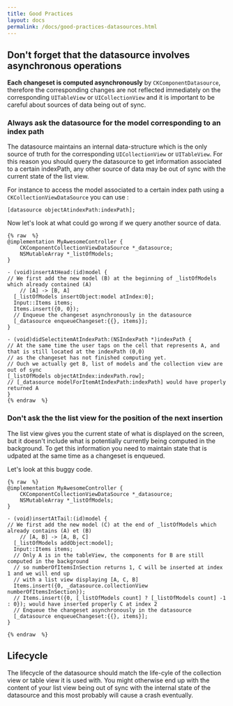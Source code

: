 ```yaml
---
title: Good Practices
layout: docs
permalink: /docs/good-practices-datasources.html
---
```


## Don't forget that the datasource involves asynchronous operations

**Each changeset is computed asynchronously** by `CKComponentDatasource`, therefore the corresponding changes are not reflected immediately on the corresponding `UITableView` or `UICollectionView` and it is important to be careful about sources of data being out of sync.

### Always ask the datasource for the model corresponding to an index path

The datasource maintains an internal data-structure which is the only source of truth for the corresponding `UICollectionView` or `UITableView`. For this reason you should query the datasource to get information associated to a certain indexPath, any other source of data may be out of sync with the current state of the list view.

For instance to access the model associated to a certain index path using a `CKCollectionViewDataSource` you can use :

``` objc++
[datasource objectAtindexPath:indexPath];
```

Now let's look at what could go wrong if we query another source of data.

```objc++
{% raw  %}
@implementation MyAwesomeController {
    CKComponentCollectionViewDataSource *_datasource;
    NSMutableArray *_listOfModels;
}

- (void)insertAtHead:(id)model {
// We first add the new model (B) at the beginning of _listOfModels which already contained (A)
    // [A] -> [B, A]
  [_listOfModels insertObject:model atIndex:0];
  Input::Items items;
  Items.insert({0, 0});
  // Enqueue the changeset asynchronously in the datasource
  [_datasource enqueueChangeset:{{}, items}];
}

- (void)didSelectitemAtIndexPath:(NSIndexPath *)indexPath {
// At the same time the user taps on the cell that represents A, and that is still located at the indexPath (0,0)
// as the changeset has not finished computing yet.
// Ouch we actually get B, list of models and the collection view are out of sync
[_listOfModels objectAtIndex:indexPath.row];
// [_datasource modelForItemAtIndexPath:indexPath] would have properly returned A
}
{% endraw  %}
```

### Don't ask the the list view for the position of the next insertion

The list view gives you the current state of what is displayed on the screen, but it doesn't include what is potentially currently being computed in the background. To get this information you need to maintain state that is udpated at the same time as a changeset is enqueued.

Let's look at this buggy code.

```objc++
{% raw  %}
@implementation MyAwesomeController {
    CKComponentCollectionViewDataSource *_datasource;
    NSMutableArray *_listOfModels;
}

- (void)insertAtTail:(id)model {
// We first add the new model (C) at the end of _listOfModels which already contains (A) et (B)
    // [A, B] -> [A, B, C]
  [_listOfModels addObject:model];
  Input::Items items;
  // Only A is in the tableView, the components for B are still computed in the background
  // so numberOfItemsInSection returns 1, C will be inserted at index 1 and we will end up
  // with a list view displaying [A, C, B]
  Items.insert({0, _datasource.collectionView numberOfItemsInSection});
  // Items.insert({0, [_listOfModels count] ? [_listOfModels count] -1 : 0}); would have inserted properly C at index 2
  // Enqueue the changeset asynchronously in the datasource
  [_datasource enqueueChangeset:{{}, items}];
}

{% endraw  %}
```

## Lifecycle

The lifecycle of the datasource should match the life-cyle of the collection view or table view it is used with. You might otherwise end up with the content of your list view being out of sync with the internal state of the datasource and this most probably will cause a crash eventually.
